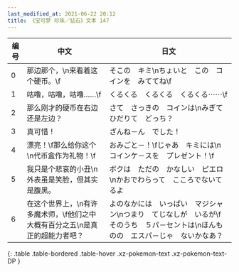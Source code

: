 ```yaml
---
last_modified_at: 2021-06-22 20:12
title: 《宝可梦 珍珠／钻石》文本 147
---
```

| 编号 | 中文 | 日文 |
| ---- | ---- | ---- |
| 0 | 那边那个，\n来看着这个硬币。\f | そこの　キミ\nちょいと　この　コインを　みててね\f |
| 1 | 咕噜，咕噜，咕噜……\f | くるくる　くるくる　くるくる⋯⋯\f |
| 2 | 那么刚才的硬币在右边还是左边？ | さて　さっきの　コインは\nみぎて　ひだりて　どっち？ |
| 3 | 真可惜！ | ざんね－ん　でした！ |
| 4 | 漂亮！\f那么给你这个\n代币盒作为礼物！\f | おみごと－！\fじゃあ　キミには\nコインケ－スを　プレゼント！\f |
| 5 | 我只是个悲哀的小丑\n外表虽是笑脸，但其实是腹黑。 | ボクは　ただの　かなしい　ピエロ\nかおでわらって　こころでないてるよ |
| 6 | 在这个世界上，\n有许多魔术师，\f他们之中大概有百分之五\n是真正的超能力者吧？ | よのなかには　いっぱい　マジシャン\nつまり　てじなしが　いるが\fそのうち　５パ－セントは\nほんものの　エスパ－じゃ　ないかなあ？ |
{: .table .table-bordered .table-hover .xz-pokemon-text .xz-pokemon-text-DP }